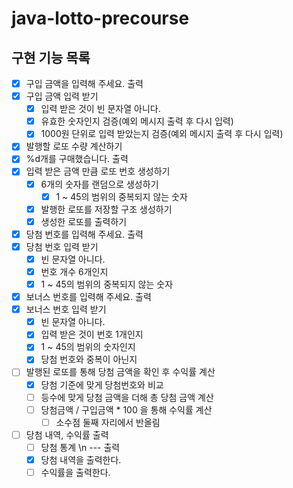 # java-lotto-precourse
## 구현 기능 목록
- [x] 구입 금액을 입력해 주세요. 출력
- [x] 구입 금액 입력 받기
    - [x] 입력 받은 것이 빈 문자열 아니다.
    - [x] 유효한 숫자인지 검증(예외 메시지 출력 후 다시 입력)
    - [x] 1000원 단위로 입력 받았는지 검증(예외 메시지 출력 후 다시 입력)
- [x] 발행할 로또 수량 계산하기
- [x] %d개를 구매했습니다. 출력
- [x] 입력 받은 금액 만큼 로또 번호 생성하기
    - [x] 6개의 숫자를 랜덤으로 생성하기
        - [x] 1 ~ 45의 범위의 중복되지 않는 숫자
    - [x] 발행한 로또를 저장할 구조 생성하기
    - [x] 생성한 로또를 출력하기

- [x] 당첨 번호를 입력해 주세요. 출력
- [x] 당첨 번호 입력 받기
    - [x] 빈 문자열 아니다.
    - [x] 번호 개수 6개인지
    - [x] 1 ~ 45의 범위의 중복되지 않는 숫자
- [x] 보너스 번호를 입력해 주세요. 출력
- [x] 보너스 번호 입력 받기
    - [x] 빈 문자열 아니다.
    - [x] 입력 받은 것이 번호 1개인지
    - [x] 1 ~ 45의 범위의 숫자인지
    - [x] 당첨 번호와 중복이 아닌지

- [ ] 발행된 로또를 통해 당첨 금액을 확인 후 수익률 계산
    - [x] 당첨 기준에 맞게 당첨번호와 비교
    - [ ] 등수에 맞게 당첨 금액을 더해 총 당첨 금액 계산
    - [ ] 당첨금액 / 구입금액 * 100 을 통해 수익률 계산
        - [ ] 소수점 둘째 자리에서 반올림

- [ ] 당첨 내역, 수익률 출력
    - [ ] 당첨 통계 \n --- 출력
    - [x] 당첨 내역을 출력한다.
    - [ ] 수익률을 출력한다.